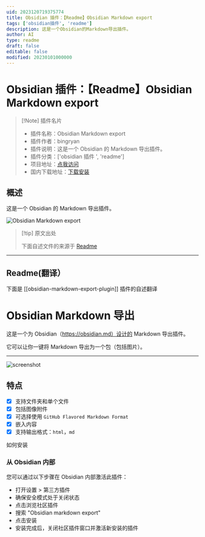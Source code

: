 ```yaml
---
uid: 2023120719375774
title: Obsidian 插件：【Readme】Obsidian Markdown export
tags: ['obsidian插件', 'readme']
description: 这是一个Obsidian的Markdown导出插件。
author: AI
type: readme
draft: false
editable: false
modified: 20230101000000
---
```


# Obsidian 插件：【Readme】Obsidian Markdown export

> [!Note] 插件名片
> - 插件名称：Obsidian Markdown export
> - 插件作者：bingryan
> - 插件说明：这是一个 Obsidian 的 Markdown 导出插件。
> - 插件分类：['obsidian 插件 ', 'readme']
> - 项目地址：[点我访问](https://github.com/bingryan/obsidian-markdown-export-plugin)
> - 国内下载地址：[下载安装](https://pkmer.cn/products/plugin/pluginMarket/?obsidian-markdown-export-plugin)

## 概述

这是一个 Obsidian 的 Markdown 导出插件。

![Obsidian Markdown export](https://cdn.pkmer.cn/covers/obsidian-markdown-export-plugin_new.gif)

> [!tip] 原文出处
>
>下面自述文件的来源于 [Readme](https://ghproxy.net/https://raw.githubusercontent.com/bingryan/obsidian-markdown-export-plugin/master/README.md)
>

---

## Readme(翻译）

下面是 [[obsidian-markdown-export-plugin]] 插件的自述翻译

# Obsidian Markdown 导出

这是一个为 Obsidian（<https://obsidian.md）设计的> Markdown 导出插件。

它可以让你一键将 Markdown 导出为一个包（包括图片）。

---

![screenshot](https://cdn.pkmer.cn/covers/obsidian-markdown-export-plugin_2_0.gif)

## 特点

- [x] 支持文件夹和单个文件
- [x] 包括图像附件
- [x] 可选择使用 `GitHub Flavored Markdown Format`
- [x] 嵌入内容
- [x] 支持输出格式：`html`，`md`

如何安装

### 从 Obsidian 内部

您可以通过以下步骤在 Obsidian 内部激活此插件：

- 打开设置 > 第三方插件
- 确保安全模式处于关闭状态
- 点击浏览社区插件
- 搜索 "Obsidian markdown export"
- 点击安装
- 安装完成后，关闭社区插件窗口并激活新安装的插件



